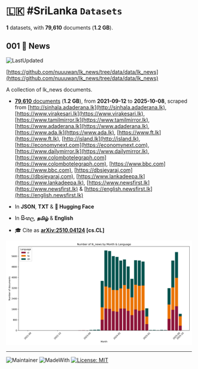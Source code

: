 # 🇱🇰 #SriLanka `Datasets`

**1** datasets, with **79,610** documents (**1.2 GB**).

## 001 📄 News

![LastUpdated](https://img.shields.io/badge/last_updated-2025--10--08_04:14:25-green)

[https://github.com/nuuuwan/lk_news/tree/data/data/lk_news](https://github.com/nuuuwan/lk_news/tree/data/data/lk_news)

A collection of lk_news documents.

- [**79,610** documents](https://github.com/nuuuwan/lk_news/tree/data/data/lk_news) (**1.2 GB**), from **2021-09-12** to **2025-10-08**, scraped from [http://sinhala.adaderana.lk](http://sinhala.adaderana.lk), [https://www.virakesari.lk](https://www.virakesari.lk), [https://www.tamilmirror.lk](https://www.tamilmirror.lk), [https://www.adaderana.lk](https://www.adaderana.lk), [https://www.ada.lk](https://www.ada.lk), [https://www.ft.lk](https://www.ft.lk), [http://island.lk](http://island.lk), [https://economynext.com](https://economynext.com), [https://www.dailymirror.lk](https://www.dailymirror.lk), [https://www.colombotelegraph.com](https://www.colombotelegraph.com), [https://www.bbc.com](https://www.bbc.com), [https://dbsjeyaraj.com](https://dbsjeyaraj.com), [https://www.lankadeepa.lk](https://www.lankadeepa.lk), [https://www.newsfirst.lk](https://www.newsfirst.lk) & [https://english.newsfirst.lk](https://english.newsfirst.lk)

- In **JSON**, **TXT** & **🤗 Hugging Face**

- In **සිංහල**, **தமிழ்** & **English**

- 🎓 Cite as **[arXiv:2510.04124](https://arxiv.org/abs/2510.04124) [cs.CL]**

![Chart](https://raw.githubusercontent.com/nuuuwan/lk_news/refs/heads/data/data/lk_news/docs_by_month_and_lang.png)

---

![Maintainer](https://img.shields.io/badge/maintainer-nuuuwan-red)
![MadeWith](https://img.shields.io/badge/made_with-python-blue)
[![License: MIT](https://img.shields.io/badge/License-MIT-yellow.svg)](https://opensource.org/licenses/MIT)
